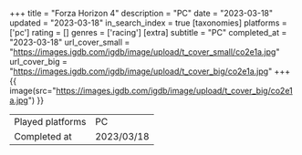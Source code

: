 +++
title = "Forza Horizon 4"
description = "PC"
date = "2023-03-18"
updated = "2023-03-18"
in_search_index = true
[taxonomies]
platforms = ['pc']
rating = []
genres = ['racing']
[extra]
subtitle = "PC"
completed_at = "2023-03-18"
url_cover_small = "https://images.igdb.com/igdb/image/upload/t_cover_small/co2e1a.jpg"
url_cover_big = "https://images.igdb.com/igdb/image/upload/t_cover_big/co2e1a.jpg"
+++
{{ image(src="https://images.igdb.com/igdb/image/upload/t_cover_big/co2e1a.jpg") }}

|              |            |
| ------------ | ---------- |
| Played platforms    | PC |
| Completed at | 2023/03/18 |

